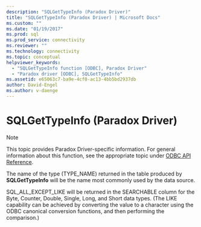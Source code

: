 ```yaml
---
description: "SQLGetTypeInfo (Paradox Driver)"
title: "SQLGetTypeInfo (Paradox Driver) | Microsoft Docs"
ms.custom: ""
ms.date: "01/19/2017"
ms.prod: sql
ms.prod_service: connectivity
ms.reviewer: ""
ms.technology: connectivity
ms.topic: conceptual
helpviewer_keywords: 
  - "SQLGetTypeInfo function [ODBC], Paradox Driver"
  - "Paradox driver [ODBC], SQLGetTypeInfo"
ms.assetid: e65063c7-ba9e-4cf0-ac13-4bb5bd2937db
author: David-Engel
ms.author: v-daenge
---
```

# SQLGetTypeInfo (Paradox Driver)
> [!NOTE]  
>  This topic provides Paradox Driver-specific information. For general information about this function, see the appropriate topic under [ODBC API Reference](../../odbc/reference/syntax/odbc-api-reference.md).  
  
 The name of the type (TYPE_NAME) returned in the table produced by **SQLGetTypeInfo** will be the name most commonly used by the data source.  
  
 SQL_ALL_EXCEPT_LIKE will be returned in the SEARCHABLE column for the Byte, Counter, Double, Single, Long, and Short data types. (The LIKE capability can be achieved by converting the value to a character using the ODBC canonical conversion functions, and then performing the comparison.)
